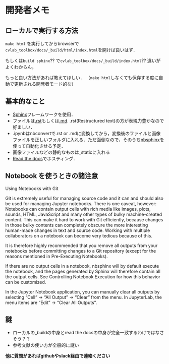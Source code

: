 # 開発者メモ

## ローカルで実行する方法
`make html` 
を実行してからbrowserで`cvlab_toolbox/docs/_build/html/index.html`を開けば良いはず．

もしくは`build sphinx`?? で`cvlab_toolbox/docs/_build/index.html`??
違いがよくわからん，

もっと良い方法があれば教えてほしい．
（`make html`しなくても保存する度に自動で更新される開発者モード的な）

## 基本的なこと

- [Sphinx](https://docs.readthedocs.io/en/stable/index.html)フレームワークを使用．
- ファイルは[.rst](http://openalea.gforge.inria.fr/doc/openalea/doc/_build/html/source/sphinx/rest_syntax.html)もしくは[.md](https://github.com/adam-p/markdown-here/wiki/Markdown-Cheatsheet). .rst(Restructured text)の方が表現力豊かなので好ましい．
- .ipynbはnbconvertで.rst or .mdに変換してから，変換後のファイルと画像ファイルを正しいフォルダに入れる．ただ面倒なので，そのうち[nbsphinx](https://nbsphinx.readthedocs.io/en/0.5.0/)を使って自動化させる予定．
- 画像ファイルなどの静的なものは_staticに入れる
- [Read the docs](https://readthedocs.org/)でホスティング．

## Notebook を使うときの諸注意
Using Notebooks with Git

Git is extremely useful for managing source code and it can and should also be used for managing Jupyter notebooks. There is one caveat, however: Notebooks can contain output cells with rich media like images, plots, sounds, HTML, JavaScript and many other types of bulky machine-created content. This can make it hard to work with Git efficiently, because changes in those bulky contents can completely obscure the more interesting human-made changes in text and source code. Working with multiple collaborators on a notebook can become very tedious because of this.

It is therefore highly recommended that you remove all outputs from your notebooks before committing changes to a Git repository (except for the reasons mentioned in Pre-Executing Notebooks).

If there are no output cells in a notebook, nbsphinx will by default execute the notebook, and the pages generated by Sphinx will therefore contain all the output cells. See Controlling Notebook Execution for how this behavior can be customized.

In the Jupyter Notebook application, you can manually clear all outputs by selecting “Cell” →
“All Output” → “Clear” from the menu. In JupyterLab, the menu items are “Edit” → “Clear All Outputs”.

## 謎
- ローカルの_buildの中身とread the docsの中身が完全一致するわけではなさそう？？
- 参考文献の使い方が全般的に謎い

**他に質問があればgithubやslack経由で連絡ください**